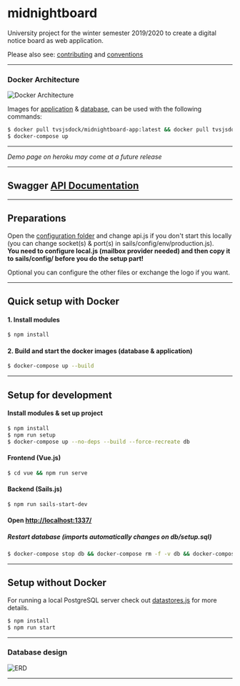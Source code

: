 # midnightboard

University project for the winter semester 2019/2020 to create a digital notice board as web application.

Please also see: [contributing](https://github.com/conclurer/midnightboard/blob/master/CONTRIBUTING.md) and [conventions](https://github.com/conclurer/midnightboard/blob/master/CONVENTIONS.md)

---

### Docker Architecture

![Docker Architecture](https://user-images.githubusercontent.com/12168640/80148370-41ef5480-85b5-11ea-8c20-8567f3fafeaa.png)

Images for [application](https://hub.docker.com/r/tvsjsdock/midnightboard-app/tags) & [database](https://hub.docker.com/r/tvsjsdock/midnightboard-db/tags), can be used with the following commands:

```bash
$ docker pull tvsjsdock/midnightboard-app:latest && docker pull tvsjsdock/midnightboard-db:latest
$ docker-compose up
```

---

*Demo page on heroku may come at a future release*

---

## Swagger [API Documentation](https://rawcdn.githack.com/conclurer/midnightboard/master/sails/swagger/swagger.html)

---

## Preparations
Open the [configuration folder](https://github.com/conclurer/midnightboard/tree/master/config) and change
api.js if you don't start this locally (you can change socket(s) & port(s) in sails/config/env/production.js).  
**You need to configure local.js (mailbox provider needed) and then copy it to sails/config/ 
before you do the setup part!**

Optional you can configure the other files or exchange the logo if you want.

---

## Quick setup with Docker

#### 1. Install modules

```bash
$ npm install
```

#### 2. Build and start the docker images (database & application)

```bash
$ docker-compose up --build
```

---

## Setup for development

#### Install modules & set up project

```bash
$ npm install
$ npm run setup
$ docker-compose up --no-deps --build --force-recreate db
```

#### Frontend (Vue.js)

```bash
$ cd vue && npm run serve
```

#### Backend (Sails.js)

```bash
$ npm run sails-start-dev
```

#### Open [http://localhost:1337/](http://localhost:1337/)

##### Restart database (imports automatically changes on db/setup.sql)

```bash
$ docker-compose stop db && docker-compose rm -f -v db && docker-compose up --no-deps --build --force-recreate db
```

---

## Setup without Docker
For running a local PostgreSQL server check out [datastores.js](https://github.com/conclurer/midnightboard/blob/master/sails/config/datastores.js) for more details.

```bash
$ npm install
$ npm run start
```

---

### Database design
![ERD](https://user-images.githubusercontent.com/12168640/80149158-73b4eb00-85b6-11ea-953e-c5f85c388a61.png)

---